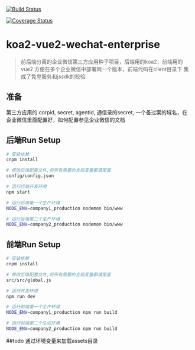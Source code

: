 [![Build Status](https://travis-ci.org/yaonie084/koa2-vue2-wechat-enterprise.svg?branch=master)](https://travis-ci.org/yaonie084/koa2-vue2-wechat-enterprise)

[![Coverage Status](https://coveralls.io/repos/github/yaonie084/koa2-vue2-wechat-enterprise/badge.svg?branch=master)](https://coveralls.io/github/yaonie084/koa2-vue2-wechat-enterprise?branch=master)
# koa2-vue2-wechat-enterprise

> 前后端分离的企业微信第三方应用种子项目，后端用的koa2，前端用的vue2
> 方便在多个企业微信中部署同一个版本，前端代码在client目录下
> 集成了免登服务和jssdk的校验

## 准备
第三方应用的 corpid, secret, agentid, 通信录的secret, 一个备过案的域名，在企业微信里面配置好，如何配置参见企业微信的文档

## 后端Run Setup

``` bash
# 安装依赖
cnpm install

# 修改后端配置文件,将所有需要的全局变量都填里面
config/config.json

# 运行后端开发环境
npm start

# 运行后端第一个生产环境
NODE_ENV=company1_production nodemon bin/www

# 运行后端第二个生产环境
NODE_ENV=company2_production nodemon bin/www
```


## 前端Run Setup

``` bash
# 安装依赖
cnpm install

# 修改后端配置文件,将所有需要的全局变量都填里面
src/src/global.js

# 运行开发环境
npm run dev

# 运行前端第一个生产环境
NODE_ENV=company1_production npm run build

# 运行前端第二个生成环境
NODE_ENV=company2_production npm run build
```

##todo
通过环境变量来加载assets目录